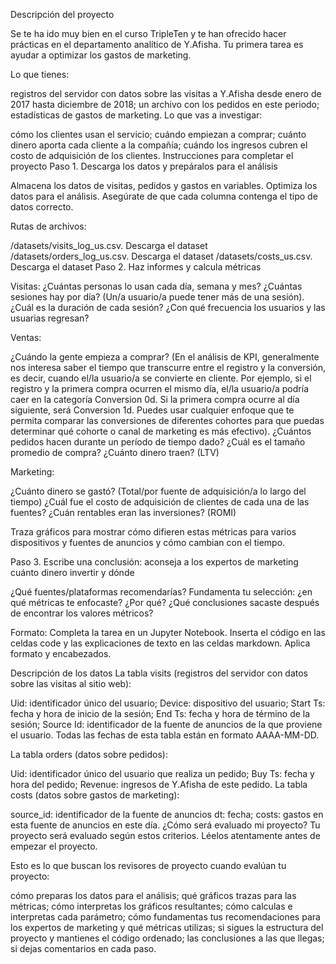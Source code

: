 Descripción del proyecto

Se te ha ido muy bien en el curso TripleTen y te han ofrecido hacer prácticas en el departamento analítico de Y.Afisha. Tu primera tarea es ayudar a optimizar los gastos de marketing.

Lo que tienes:

registros del servidor con datos sobre las visitas a Y.Afisha desde enero de 2017 hasta diciembre de 2018;
un archivo con los pedidos en este periodo;
estadísticas de gastos de marketing.
Lo que vas a investigar:

cómo los clientes usan el servicio;
cuándo empiezan a comprar;
cuánto dinero aporta cada cliente a la compañía;
cuándo los ingresos cubren el costo de adquisición de los clientes.
Instrucciones para completar el proyecto
Paso 1. Descarga los datos y prepáralos para el análisis

Almacena los datos de visitas, pedidos y gastos en variables.  Optimiza los datos para el análisis. Asegúrate de que cada columna contenga el tipo de datos correcto.

Rutas de archivos: 

/datasets/visits_log_us.csv. Descarga el dataset
/datasets/orders_log_us.csv. Descarga el dataset
/datasets/costs_us.csv. Descarga el dataset
Paso 2. Haz informes y calcula métricas 

Visitas:
¿Cuántas personas lo usan cada día, semana y mes?
¿Cuántas sesiones hay por día? (Un/a usuario/a puede tener más de una sesión).
¿Cuál es la duración de cada sesión?
¿Con qué frecuencia los usuarios y las usuarias regresan?

Ventas:
 
¿Cuándo la gente empieza a comprar? (En el análisis de KPI, generalmente nos interesa saber el tiempo que transcurre entre el registro y la conversión, es decir, cuando el/la usuario/a se convierte en cliente. Por ejemplo, si el registro y la primera compra ocurren el mismo día, el/la usuario/a podría caer en la categoría Conversion 0d. Si la primera compra ocurre al día siguiente, será Conversion 1d.  Puedes usar cualquier enfoque que te permita comparar las conversiones de diferentes cohortes para que puedas determinar qué cohorte o canal de marketing es más efectivo).
¿Cuántos pedidos hacen durante un período de tiempo dado?
¿Cuál es el tamaño promedio de compra?
¿Cuánto dinero traen? (LTV)

Marketing:
 
¿Cuánto dinero se gastó? (Total/por fuente de adquisición/a lo largo del tiempo)
¿Cuál fue el costo de adquisición de clientes de cada una de las fuentes?
¿Cuán rentables eran las inversiones? (ROMI)

Traza gráficos para mostrar cómo difieren estas métricas para varios dispositivos y fuentes de anuncios y cómo cambian con el tiempo. 

Paso 3. Escribe una conclusión: aconseja a los expertos de marketing cuánto dinero invertir y dónde

¿Qué fuentes/plataformas recomendarías?  Fundamenta tu selección: ¿en qué métricas te enfocaste?  ¿Por qué? ¿Qué conclusiones sacaste después de encontrar los valores métricos?

Formato: Completa la tarea en un Jupyter Notebook. Inserta el código en las celdas code y las explicaciones de texto en las celdas markdown. Aplica formato y encabezados.

Descripción de los datos
La tabla visits (registros del servidor con datos sobre las visitas al sitio web):

Uid: identificador único del usuario;
Device: dispositivo del usuario;
Start Ts: fecha y hora de inicio de la sesión;
End Ts: fecha y hora de término de la sesión;
Source Id: identificador de la fuente de anuncios de la que proviene el usuario.
Todas las fechas de esta tabla están en formato AAAA-MM-DD.

La tabla orders (datos sobre pedidos):

Uid: identificador único del usuario que realiza un pedido;
Buy Ts: fecha y hora del pedido;
Revenue: ingresos de Y.Afisha de este pedido.
La tabla costs (datos sobre gastos de marketing):

source_id: identificador de la fuente de anuncios
dt: fecha;
costs: gastos en esta fuente de anuncios en este día.
¿Cómo será evaluado mi proyecto?
Tu proyecto será evaluado según estos criterios. Léelos atentamente antes de empezar el proyecto.

Esto es lo que buscan los revisores de proyecto cuando evalúan tu proyecto:

cómo preparas los datos para el análisis;
qué gráficos trazas para las métricas;
cómo interpretas los gráficos resultantes;
cómo calculas e interpretas cada parámetro;
cómo fundamentas tus recomendaciones para los expertos de marketing y qué métricas utilizas;
si sigues la estructura del proyecto y mantienes el código ordenado;
las conclusiones a las que llegas;
si dejas comentarios en cada paso.